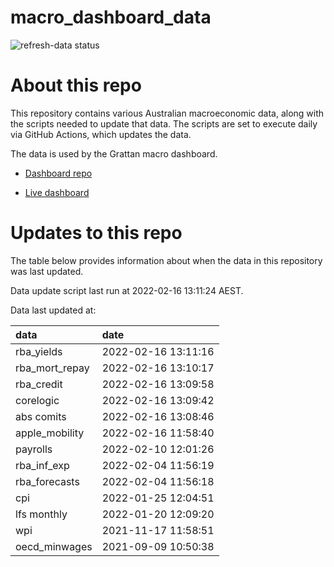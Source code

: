 
<!-- README.md is generated from README.Rmd. Please edit that file -->

# macro\_dashboard\_data

<!-- badges: start -->

![refresh-data
status](https://github.com/grattan/macro_dashboard_data/workflows/refresh-data/badge.svg)

<!-- badges: end -->

# About this repo

This repository contains various Australian macroeconomic data, along
with the scripts needed to update that data. The scripts are set to
execute daily via GitHub Actions, which updates the data.

The data is used by the Grattan macro dashboard.

  - [Dashboard repo](https://github.com/grattan/macrodashboard)

  - [Live dashboard](https://mattcowgill.shinyapps.io/macrodashboard/)

# Updates to this repo

The table below provides information about when the data in this
repository was last updated.

Data update script last run at 2022-02-16 13:11:24 AEST.

Data last updated at:

| data             | date                |
| :--------------- | :------------------ |
| rba\_yields      | 2022-02-16 13:11:16 |
| rba\_mort\_repay | 2022-02-16 13:10:17 |
| rba\_credit      | 2022-02-16 13:09:58 |
| corelogic        | 2022-02-16 13:09:42 |
| abs comits       | 2022-02-16 13:08:46 |
| apple\_mobility  | 2022-02-16 11:58:40 |
| payrolls         | 2022-02-10 12:01:26 |
| rba\_inf\_exp    | 2022-02-04 11:56:19 |
| rba\_forecasts   | 2022-02-04 11:56:18 |
| cpi              | 2022-01-25 12:04:51 |
| lfs monthly      | 2022-01-20 12:09:20 |
| wpi              | 2021-11-17 11:58:51 |
| oecd\_minwages   | 2021-09-09 10:50:38 |
